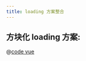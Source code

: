```yaml
---
title: loading 方案整合
---
```


## 方块化 loading 方案:

   <magic-square-animation />

@[code vue](../../docs/.vuepress/components/magic/square-animation.vue)

